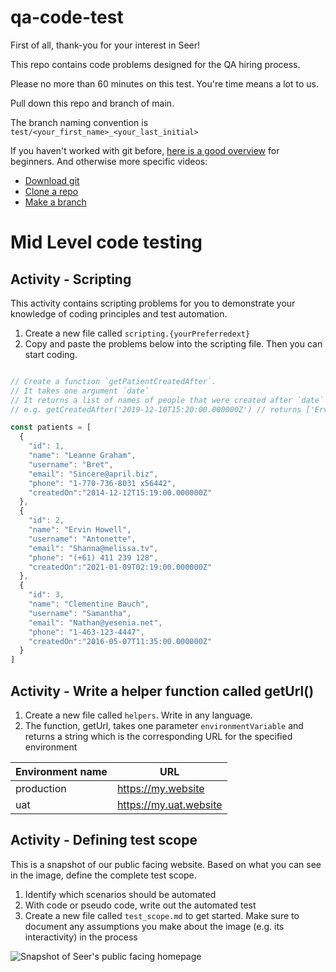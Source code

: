 # qa-code-test

First of all, thank-you for your interest in Seer!

This repo contains code problems designed for the QA hiring process. 

Please no more than 60 minutes on this test. You're time means a lot to us. 

Pull down this repo and branch of main. 

The branch naming convention is `test/<your_first_name>_<your_last_initial>`

If you haven't worked with git before, [here is a good overview](https://www.youtube.com/watch?v=USjZcfj8yxE) for beginners. And otherwise more specific videos: 
* [Download git](https://git-scm.com/book/en/v2/Getting-Started-Installing-Git)
* [Clone a repo](https://www.youtube.com/watch?v=CKcqniGu3tA)
* [Make a branch](https://www.youtube.com/watch?v=snxybJkFeUo)
   
# Mid Level code testing

## Activity - Scripting

This activity contains scripting problems for you to demonstrate your knowledge of coding principles and test automation.

1. Create a new file called `scripting.{yourPreferredext}`
2. Copy and paste the problems below into the scripting file. Then you can start coding.

```javascript

// Create a function `getPatientCreatedAfter`.
// It takes one argument `date`
// It returns a list of names of people that were created after `date`
// e.g. getCreatedAfter('2019-12-10T15:20:00.000000Z') // returns ['Ervin Howell']

const patients = [
  {
    "id": 1,
    "name": "Leanne Graham",
    "username": "Bret",
    "email": "Sincere@april.biz",
    "phone": "1-770-736-8031 x56442",
    "createdOn":"2014-12-12T15:19:00.000000Z"
  },
  {
    "id": 2,
    "name": "Ervin Howell",
    "username": "Antonette",
    "email": "Shanna@melissa.tv",
    "phone": "(+61) 411 239 128",
    "createdOn":"2021-01-09T02:19:00.000000Z"
  },
  {
    "id": 3,
    "name": "Clementine Bauch",
    "username": "Samantha",
    "email": "Nathan@yesenia.net",
    "phone": "1-463-123-4447",
    "createdOn":"2016-05-07T11:35:00.000000Z"
  }
]
```

## Activity - Write a helper function called getUrl()

1. Create a new file called `helpers`. Write in any language.
2. The function, getUrl, takes one parameter `environmentVariable` and returns a string which is the corresponding URL for the specified environment 

| Environment name | URL | 
|---|---|
|production| https://my.website|
|uat | https://my.uat.website|

## Activity - Defining test scope
This is a snapshot of our public facing website. Based on what you can see in the image, define the complete test scope. 
1. Identify which scenarios should be automated
2. With code or pseudo code, write out the automated test
3. Create a new file called `test_scope.md` to get started. Make sure to document any assumptions you make about the image (e.g. its interactivity) in the process


![Snapshot of Seer's public facing homepage](support_image/Seer_home_page.png)
